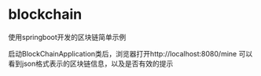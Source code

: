 # blockchain

使用springboot开发的区块链简单示例

启动BlockChainApplication类后，浏览器打开http://localhost:8080/mine
可以看到json格式表示的区块链信息，以及是否有效的提示

